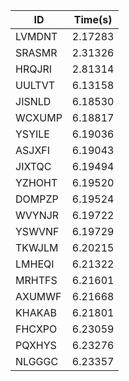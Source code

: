 |ID|Time(s)|
|-|-|
|LVMDNT|2.17283|
|SRASMR|2.31326|
|HRQJRI|2.81314|
|UULTVT|6.13158|
|JISNLD|6.18530|
|WCXUMP|6.18817|
|YSYILE|6.19036|
|ASJXFI|6.19043|
|JIXTQC|6.19494|
|YZHOHT|6.19520|
|DOMPZP|6.19524|
|WVYNJR|6.19722|
|YSWVNF|6.19729|
|TKWJLM|6.20215|
|LMHEQI|6.21322|
|MRHTFS|6.21601|
|AXUMWF|6.21668|
|KHAKAB|6.21801|
|FHCXPO|6.23059|
|PQXHYS|6.23276|
|NLGGGC|6.23357|

